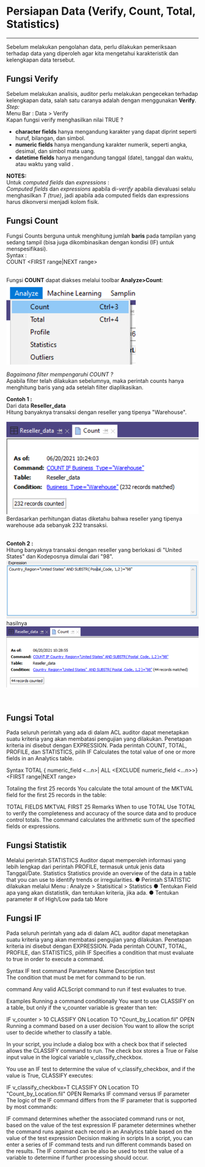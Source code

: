 # Persiapan Data (Verify, Count, Total, Statistics)
***

Sebelum melakukan pengolahan data, perlu dilakukan pemeriksaan terhadap data yang diperoleh agar kita mengetahui karakteristik dan kelengkapan data tersebut.

## Fungsi Verify
Sebelum melakukan analisis, auditor perlu melakukan pengecekan terhadap kelengkapan data, salah satu caranya adalah dengan menggunakan **Verify**.<br>
*Step:*<br>
Menu Bar : Data > Verify <br>
Kapan fungsi verify menghasilkan nilai TRUE ?
* __character fields__ hanya mengandung karakter yang dapat diprint seperti huruf, bilangan, dan simbol.
* __numeric fields__ hanya mengandung karakter numerik, seperti angka, desimal, dan simbol mata uang.
* __datetime fields__ hanya mengandung tanggal (date), tanggal dan waktu, atau waktu yang valid .

**NOTES:**<br>
Untuk *computed fields* dan *expressions* :<br>
*Computed fields* dan *expressions* apabila di-*verify* apabila dievaluasi selalu menghasilkan *T (true)*, jadi apabila ada computed fields dan expressions harus dikonversi menjadi kolom fisik.



## Fungsi Count
Fungsi Counts berguna untuk menghitung jumlah **baris** pada tampilan yang sedang tampil (bisa juga dikombinasikan dengan kondisi (IF) untuk menspesifikasi).<br>
Syntax : <br>
COUNT <IF test> <WHILE test> <FIRST range|NEXT range> 
<br><br>

Fungsi **COUNT** dapat diakses melalui toolbar **Analyze>Count**:<br>
![count0](https://github.com/ansyaku/tabk.acl/blob/main/img/COUNT0.png)  
  
*Bagaimana filter mempengaruhi COUNT ?* <br>
Apabila filter telah dilakukan sebelumnya, maka perintah counts hanya menghitung baris yang ada setelah filter diaplikasikan.

**Contoh 1 :**<br>
Dari data **Reseller_data** <br>
Hitung banyaknya transaksi dengan reseller yang tipenya "Warehouse". <br><br>
![count1](https://github.com/ansyaku/tabk.acl/blob/main/img/COUNT1.PNG)  
Berdasarkan perhitungan diatas diketahu bahwa reseller yang tipenya warehouse ada sebanyak 232 transaksi. <br>
<br>  
  
**Contoh 2 :**<br>
Hitung banyaknya transaksi dengan reseller yang berlokasi di "United States" dan Kodeposnya dimulai dari "98".  <br>
![count2](https://github.com/ansyaku/tabk.acl/blob/main/img/COUNT2.PNG)  
hasilnya<br>
![count4](https://github.com/ansyaku/tabk.acl/blob/main/img/COUNT4.PNG)  
<br><br>  
  ## Fungsi Total
Pada seluruh perintah yang ada di dalam ACL auditor dapat menetapkan suatu kriteria yang akan membatasi pengujian yang dilakukan.
Penetapan kriteria ini disebut dengan EXPRESSION.
Pada perintah COUNT, TOTAL, PROFILE, dan STATISTICS, pilih IF
Calculates the total value of one or more fields in an Analytics table.

Syntax
TOTAL {<FIELDS> numeric_field <...n>|<FIELDS> ALL <EXCLUDE numeric_field <...n>>} <IF test> <WHILE test> <FIRST range|NEXT range>
  
  Totaling the first 25 records
You calculate the total amount of the MKTVAL field for the first 25 records in the table:

TOTAL FIELDS MKTVAL FIRST 25
Remarks
When to use TOTAL
Use TOTAL to verify the completeness and accuracy of the source data and to produce control totals. The command calculates the arithmetic sum of the specified fields or expressions.
  
## Fungsi Statistik
Melalui perintah STATISTICS Auditor dapat memperoleh informasi yang lebih lengkap dari perintah PROFILE, termasuk untuk jenis data Tanggal/Date.
  Statistics
Statistics provide an overview of the data in a table that you can use to identify trends or irregularities.
● Perintah STATISTIC dilakukan melalui Menu : Analyze > Statisitical > Statistics
● Tentukan Field apa yang akan distatistik, dan tentukan kriteria, jika ada.
● Tentukan parameter # of High/Low pada tab More

  ## Fungsi IF
Pada seluruh perintah yang ada di dalam ACL auditor dapat menetapkan suatu kriteria yang akan membatasi pengujian yang dilakukan.
Penetapan kriteria ini disebut dengan EXPRESSION.
Pada perintah COUNT, TOTAL, PROFILE, dan STATISTICS, pilih IF
Specifies a condition that must evaluate to true in order to execute a command.

Syntax
IF test command
Parameters
Name	Description
test	
The condition that must be met for command to be run.

command	
Any valid ACLScript command to run if test evaluates to true.

Examples
Running a command conditionally
You want to use CLASSIFY on a table, but only if the v_counter variable is greater than ten:

IF v_counter > 10 CLASSIFY ON Location TO "Count_by_Location.fil" OPEN
Running a command based on a user decision
You want to allow the script user to decide whether to classify a table.

In your script, you include a dialog box with a check box that if selected allows the CLASSIFY command to run. The check box stores a True or False input value in the logical variable v_classify_checkbox.

You use an IF test to determine the value of v_classify_checkbox, and if the value is True, CLASSIFY executes:

IF v_classify_checkbox=T CLASSIFY ON Location TO "Count_by_Location.fil" OPEN
Remarks
IF command versus IF parameter
The logic of the IF command differs from the IF parameter that is supported by most commands:

IF command determines whether the associated command runs or not, based on the value of the test expression
IF parameter determines whether the command runs against each record in an Analytics table based on the value of the test expression
Decision making in scripts
In a script, you can enter a series of IF command tests and run different commands based on the results. The IF command can be also be used to test the value of a variable to determine if further processing should occur.

